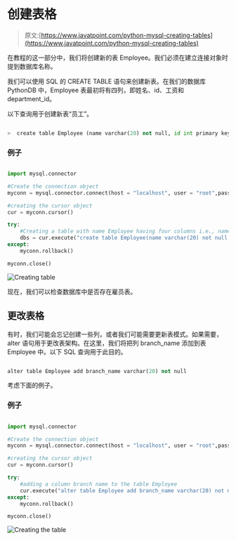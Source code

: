 # 创建表格

> 原文:[https://www.javatpoint.com/python-mysql-creating-tables](https://www.javatpoint.com/python-mysql-creating-tables)

在教程的这一部分中，我们将创建新的表 Employee。我们必须在建立连接对象时提到数据库名称。

我们可以使用 SQL 的 CREATE TABLE 语句来创建新表。在我们的数据库 PythonDB 中，Employee 表最初将有四列，即姓名、id、工资和 department_id。

以下查询用于创建新表“员工”。

```py

>  create table Employee (name varchar(20) not null, id int primary key, salary float not null, Dept_Id int not null)

```

### 例子

```py

import mysql.connector

#Create the connection object 
myconn = mysql.connector.connect(host = "localhost", user = "root",passwd = "google",database = "PythonDB")

#creating the cursor object
cur = myconn.cursor()

try:
    #Creating a table with name Employee having four columns i.e., name, id, salary, and department id
    dbs = cur.execute("create table Employee(name varchar(20) not null, id int(20) not null primary key, salary float not null, Dept_id int not null)")
except:
    myconn.rollback()

myconn.close()

```

![Creating table](img/c30547e8ba0cf5d1e626271c47116e06.png)

现在，我们可以检查数据库中是否存在雇员表。

## 更改表格

有时，我们可能会忘记创建一些列，或者我们可能需要更新表模式。如果需要，alter 语句用于更改表架构。在这里，我们将把列 branch_name 添加到表 Employee 中。以下 SQL 查询用于此目的。

```py

alter table Employee add branch_name varchar(20) not null

```

考虑下面的例子。

### 例子

```py

import mysql.connector

#Create the connection object 
myconn = mysql.connector.connect(host = "localhost", user = "root",passwd = "google",database = "PythonDB")

#creating the cursor object
cur = myconn.cursor()

try:
    #adding a column branch name to the table Employee
    cur.execute("alter table Employee add branch_name varchar(20) not null")
except:
    myconn.rollback()

myconn.close()

```

![Creating the table](img/d8598d4a08bc5c8a614636f212cfaa4c.png)